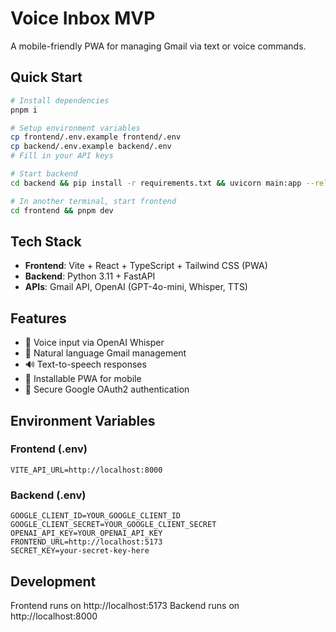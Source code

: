 # Voice Inbox MVP

A mobile-friendly PWA for managing Gmail via text or voice commands.

## Quick Start

```bash
# Install dependencies
pnpm i

# Setup environment variables
cp frontend/.env.example frontend/.env
cp backend/.env.example backend/.env
# Fill in your API keys

# Start backend
cd backend && pip install -r requirements.txt && uvicorn main:app --reload

# In another terminal, start frontend
cd frontend && pnpm dev
```

## Tech Stack

- **Frontend**: Vite + React + TypeScript + Tailwind CSS (PWA)
- **Backend**: Python 3.11 + FastAPI
- **APIs**: Gmail API, OpenAI (GPT-4o-mini, Whisper, TTS)

## Features

- 🎤 Voice input via OpenAI Whisper
- 💬 Natural language Gmail management
- 🔊 Text-to-speech responses
- 📱 Installable PWA for mobile
- 🔐 Secure Google OAuth2 authentication

## Environment Variables

### Frontend (.env)
```
VITE_API_URL=http://localhost:8000
```

### Backend (.env)
```
GOOGLE_CLIENT_ID=YOUR_GOOGLE_CLIENT_ID
GOOGLE_CLIENT_SECRET=YOUR_GOOGLE_CLIENT_SECRET
OPENAI_API_KEY=YOUR_OPENAI_API_KEY
FRONTEND_URL=http://localhost:5173
SECRET_KEY=your-secret-key-here
```

## Development

Frontend runs on http://localhost:5173
Backend runs on http://localhost:8000
